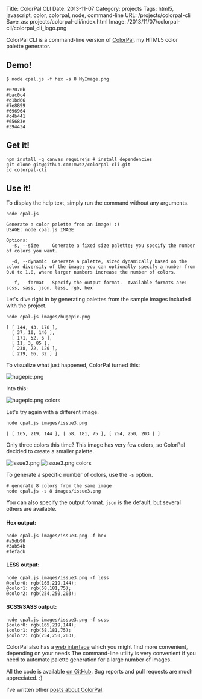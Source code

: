 Title: ColorPal CLI
Date: 2013-11-07
Category: projects
Tags: html5, javascript, color, colorpal, node, command-line
URL: /projects/colorpal-cli
Save_as: projects/colorpal-cli/index.html
Image: /2013/11/07/colorpal-cli/colorpal_cli_logo.png

ColorPal CLI is a command-line version of [ColorPal][5], my HTML5 color palette
generator.

## Demo!

    $ node cpal.js -f hex -s 8 MyImage.png

    #07070b
    #bac0c4
    #d1bd66
    #7e8899
    #696964
    #c4b441
    #65683e
    #394434

## Get it!

    npm install -g canvas requirejs # install dependencies
    git clone git@github.com:mwcz/colorpal-cli.git
    cd colorpal-cli

## Use it!

To display the help text, simply run the command without any arguments.

    node cpal.js

    Generate a color palette from an image! :)
    USAGE: node cpal.js IMAGE

    Options:
      -s, --size     Generate a fixed size palette; you specify the number of colors you want.

      -d, --dynamic  Generate a palette, sized dynamically based on the color diversity of the image; you can optionally specify a number from 0.0 to 1.0, where larger numbers increase the number of colors.

      -f, --format   Specify the output format.  Available formats are: scss, sass, json, less, rgb, hex

Let's dive right in by generating palettes from the sample images included with the
project.

    node cpal.js images/hugepic.png

    [ [ 144, 43, 178 ],
      [ 37, 10, 146 ],
      [ 171, 52, 6 ],
      [ 11, 3, 85 ],
      [ 238, 72, 120 ],
      [ 219, 66, 32 ] ]

To visualize what just happened, ColorPal turned this:

![hugepic.png]({filename}/static/images/projects/colorpal-cli/hugepic_small.png "hugepic.png")

Into this:

![hugepic.png colors]({filename}/static/images/projects/colorpal-cli/hugepic_colors.png "hugepic.png colors")

Let's try again with a different image.

    node cpal.js images/issue3.png

    [ [ 165, 219, 144 ], [ 58, 181, 75 ], [ 254, 250, 203 ] ]

Only three colors this time?  This image has very few colors, so ColorPal
decided to create a smaller palette.

![issue3.png]({filename}/static/images/projects/colorpal-cli/issue3_small.png "issue3.png")
![issue3.png colors]({filename}/static/images/projects/colorpal-cli/issue3_colors.png "issue3.png colors")

To generate a specific number of colors, use the `-s` option.

    # generate 8 colors from the same image
    node cpal.js -s 8 images/issue3.png

You can also specify the output format.  `json` is the default, but several others are available.

#### Hex output:

    node cpal.js images/issue3.png -f hex
    #a5db90
    #3ab54b
    #fefacb

#### LESS output:

    node cpal.js images/issue3.png -f less
    @color0: rgb(165,219,144);
    @color1: rgb(58,181,75);
    @color2: rgb(254,250,203);

#### SCSS/SASS output:

    node cpal.js images/issue3.png -f scss
    $color0: rgb(165,219,144);
    $color1: rgb(58,181,75);
    $color2: rgb(254,250,203);

ColorPal also has a [web interface][4] which you might find more convenient,
depending on your needs  The command-line utility is very convenient if you
need to automate palette generation for a large number of images.

All the code is available [on GitHub][6].  Bug reports and pull requests are
much appreciated. :)

I've written other [posts about ColorPal][1].

[1]: /tag/colorpal "Posts about ColorPal"
[2]: http://nodejs.org/ "Node.js official site"
[3]: /2013/11/07/colorpal-cli/ "ColorPal's CLI"
[4]: http://colorpal.org/ "colorpal.org"
[5]: /projects/colorpal "ColorPal project page"
[6]: https://github.com/mwcz/colorpal-cli "GitHub page for ColorPal CLI"

